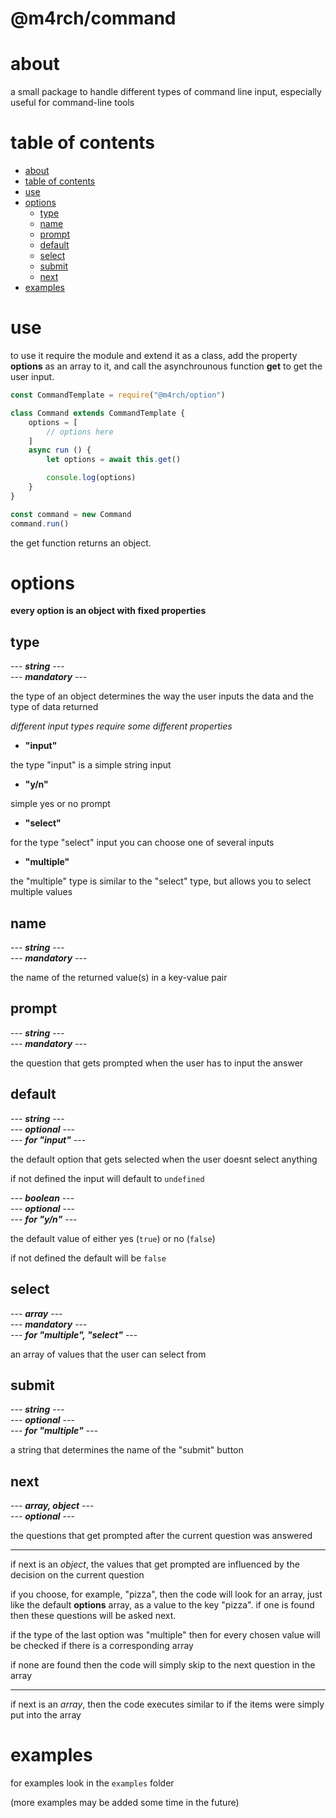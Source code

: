 <!-- omit in toc -->
# @m4rch/command

# about

a small package to handle different types of command line input, especially useful for command-line tools

# table of contents

- [about](#about)
- [table of contents](#table-of-contents)
- [use](#use)
- [options](#options)
	- [type](#type)
	- [name](#name)
	- [prompt](#prompt)
	- [default](#default)
	- [select](#select)
	- [submit](#submit)
	- [next](#next)
- [examples](#examples)

# use

to use it require the module and extend it as a class, add the property **options** as an array to it, and call the asynchrounous function **get** to get the user input.

```js
const CommandTemplate = require("@m4rch/option")

class Command extends CommandTemplate {
	options = [
		// options here
	]
	async run () {
		let options = await this.get()

		console.log(options)
	}
}

const command = new Command
command.run()
```

the get function returns an object.

# options

**every option is an object with fixed properties**

## type

\--- ***string*** ---  
\--- ***mandatory*** ---

the type of an object determines the way the user inputs the data and the type of data returned

*different input types require some different properties*

- **"input"**

the type "input" is a simple string input

- **"y/n"**

simple yes or no prompt

- **"select"**

for the type "select" input you can choose one of several inputs

- **"multiple"**

the "multiple" type is similar to the "select" type, but allows you to select multiple values

## name

\--- ***string*** ---  
\--- ***mandatory*** ---

the name of the returned value(s) in a key-value pair

## prompt

\--- ***string*** ---  
\--- ***mandatory*** ---

the question that gets prompted when the user has to input the answer

## default

\--- ***string*** ---  
\--- ***optional*** ---  
\--- ***for "input"*** ---

the default option that gets selected when the user doesnt select anything

if not defined the input will default to `undefined`

\--- ***boolean*** ---  
\--- ***optional*** ---  
\--- ***for "y/n"*** ---

the default value of either yes (`true`) or no (`false`)

if not defined the default will be `false`

## select

\--- ***array*** ---  
\--- ***mandatory*** ---  
\--- ***for "multiple", "select"*** ---

an array of values that the user can select from

## submit

\--- ***string*** ---  
\--- ***optional*** ---  
\--- ***for "multiple"*** ---

a string that determines the name of the "submit" button

## next

\--- ***array, object*** ---  
\--- ***optional*** ---  

the questions that get prompted after the current question was answered

---

if next is an *object*, the values that get prompted are influenced by the decision on the current question

if you choose, for example, "pizza", then the code will look for an array, just like the default **options** array, as a value to the key "pizza". if one is found then these questions will be asked next.

if the type of the last option was "multiple" then for every chosen value will be checked if there is a corresponding array

if none are found then the code will simply skip to the next question in the array

---

if next is an *array*, then the code executes similar to if the items were simply put into the array

# examples

for examples look in the `examples` folder

(more examples may be added some time in the future)
